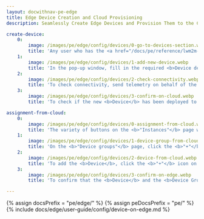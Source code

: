 ```yaml
---
layout: docwithnav-pe-edge
title: Edge Device Creation and Cloud Provisioning
description: Seamlessly Create Edge Devices and Provision Them to the Cloud

create-device:
    0:
        image: /images/pe/edge/config/devices/0-go-to-devices-section.webp
        title: 'Any user who has the <a href="/docs/pe/reference/lwm2m-api/#write-operation" target="_blank">"Write" operation</a> permission for <b>Devices</b> is able to create <b>Device entities</b> on the <b>Edge instance</b>. Go to the <b>Entities > Devices</b> section and click the <b>"Add new device"</b> button.'
    1:
        image: /images/pe/edge/config/devices/1-add-new-device.webp
        title: 'In the pop-up window, fill in the required <b>Device details</b> fields, such as <b>"Name"</b> and <b>"Device profile"</b>. Confirm the action by clicking the <b>"Add"</b> button.'
    2:
        image: /images/pe/edge/config/devices/2-check-connectivity.webp
        title: 'To check connectivity, send telemetry on behalf of the <b>Device</b> using shell by following the on-screen instructions.'
    3:
        image: /images/pe/edge/config/devices/3-confirm-on-cloud.webp
        title: 'To check if the new <b>Device</b> has been deployed to the <b>Cloud (Server)</b>, log in to your <b>Cloud (Server)</b> and navigate to the <b>Entities > Devices</b> section.<br>For the <b>ThingsBoard Edge Professional Edition</b>:<ul><li>A new <b>Device entity group</b> will be created with the <b>"[Edge] {NAME_OF_EDGE} All"</b> template name;</li><li>A newly created <b>Device</b> will be assigned to the <b>Cloud (Server)</b> automatically and added to group above;</li><li>This newly created <b>Group</b> will be assigned to the <b>Edge</b> automatically.</li></ul>'

assignment-from-cloud:
    0:
        image: /images/pe/edge/config/devices/0-assignment-from-cloud.webp
        title: 'The variety of buttons on the <b>"Instances"</b> page will help you to manage different <a href="/docs/pe/user-guide/groups/" target="_blank">entity groups</a> and <a href="/docs/user-guide/entities-and-relations/" target="_blank">entities</a>, and assign them accordingly to the <b>Edge instance</b>. To assign a <b>Device Group</b>, click the <b>"Manage edge device groups"</b> button.'
    1:
        image: /images/pe/edge/config/devices/1-device-group-from-cloud.webp
        title: 'On the <b>"Device groups"</b> page, click the <b>"+"</b> icon and then select the <b>Device group</b> from the drop-down list in the pop-up window. Confirm the action by clicking the <b>"Assign"</b> button.'
    2:
        image: /images/pe/edge/config/devices/2-device-from-cloud.webp
        title: 'To add the <b>Device</b>, click the <b>"+"</b> icon on the selected group page, and fill in the required <b>Device details</b> fields, such as <b>"Name"</b> and <b>"Device profile"</b>, in the pop-up window. Confirm the action by clicking the <b>"Add"</b> button.'
    3:
        image: /images/pe/edge/config/devices/3-confirm-on-edge.webp
        title: 'To confirm that the <b>Device</b> and the <b>Device Group</b> have been assigned to the <b>Edge instance</b>, log in to your <b>Edge instance</b> and go to the  <b>Entities > Devices</b> section.'

---
```


{% assign docsPrefix = "pe/edge/" %}
{% assign peDocsPrefix = "pe/" %}
{% include docs/edge/user-guide/config/device-on-edge.md %}
